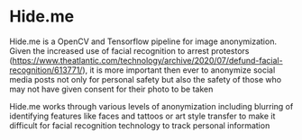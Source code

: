 # Hide.me

Hide.me is a OpenCV and Tensorflow pipeline for image anonymization. Given the increased use of facial recognition to arrest protestors (https://www.theatlantic.com/technology/archive/2020/07/defund-facial-recognition/613771/), it is more important then ever to anonymize social media posts not only for personal safety but also the safety of those who may not have given consent for their photo to be taken

Hide.me works through various levels of anonymization including blurring of identifying features like faces and tattoos or art style transfer to make it difficult for facial recognition technology to track personal information

